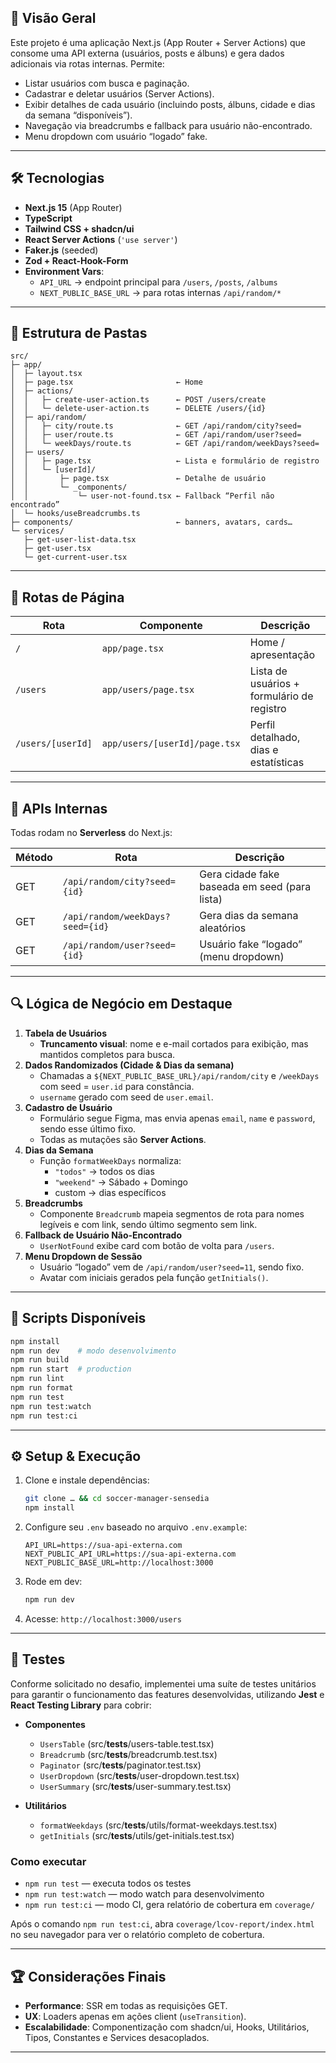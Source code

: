 ## 🏁 Visão Geral

Este projeto é uma aplicação Next.js (App Router + Server Actions) que consome uma API externa (usuários, posts e álbuns) e gera dados adicionais via rotas internas. Permite:

- Listar usuários com busca e paginação.
- Cadastrar e deletar usuários (Server Actions).
- Exibir detalhes de cada usuário (incluindo posts, álbuns, cidade e dias da semana “disponíveis”).
- Navegação via breadcrumbs e fallback para usuário não-encontrado.
- Menu dropdown com usuário “logado” fake.

---

## 🛠 Tecnologias

- **Next.js 15** (App Router)
- **TypeScript**
- **Tailwind CSS + shadcn/ui**
- **React Server Actions** (`'use server'`)
- **Faker.js** (seeded)
- **Zod + React-Hook-Form**
- **Environment Vars**:
  - `API_URL` → endpoint principal para `/users`, `/posts`, `/albums`
  - `NEXT_PUBLIC_BASE_URL` → para rotas internas `/api/random/*`

---

## 📁 Estrutura de Pastas

```
src/
├─ app/
│  ├─ layout.tsx
│  ├─ page.tsx                       ← Home
│  ├─ actions/
│  │   ├─ create-user-action.ts      ← POST /users/create
│  │   └─ delete-user-action.ts      ← DELETE /users/{id}
│  ├─ api/random/
│  │   ├─ city/route.ts              ← GET /api/random/city?seed=
│  │   ├─ user/route.ts              ← GET /api/random/user?seed=
│  │   └─ weekDays/route.ts          ← GET /api/random/weekDays?seed=
│  ├─ users/
│  │   ├─ page.tsx                   ← Lista e formulário de registro
│  │   └─ [userId]/
│  │       ├─ page.tsx               ← Detalhe de usuário
│  │       └─ _components/
│  │           └─ user-not-found.tsx ← Fallback “Perfil não encontrado”
│  └─ hooks/useBreadcrumbs.ts
├─ components/                       ← banners, avatars, cards…
└─ services/
   ├─ get-user-list-data.tsx
   ├─ get-user.tsx
   └─ get-current-user.tsx
```

---

## 🔀 Rotas de Página

| Rota              | Componente                    | Descrição                                  |
| ----------------- | ----------------------------- | ------------------------------------------ |
| `/`               | `app/page.tsx`                | Home / apresentação                        |
| `/users`          | `app/users/page.tsx`          | Lista de usuários + formulário de registro |
| `/users/[userId]` | `app/users/[userId]/page.tsx` | Perfil detalhado, dias e estatísticas      |

---

## 🚧 APIs Internas

Todas rodam no **Serverless** do Next.js:

| Método | Rota                             | Descrição                                     |
| ------ | -------------------------------- | --------------------------------------------- |
| GET    | `/api/random/city?seed={id}`     | Gera cidade fake baseada em seed (para lista) |
| GET    | `/api/random/weekDays?seed={id}` | Gera dias da semana aleatórios                |
| GET    | `/api/random/user?seed={id}`     | Usuário fake “logado” (menu dropdown)         |

---

## 🔍 Lógica de Negócio em Destaque

1. **Tabela de Usuários**
   - **Truncamento visual**: nome e e-mail cortados para exibição, mas mantidos completos para busca.
2. **Dados Randomizados (Cidade & Dias da semana)**
   - Chamadas a `${NEXT_PUBLIC_BASE_URL}/api/random/city` e `/weekDays` com seed = `user.id` para constância.
   - `username` gerado com seed de `user.email`.
3. **Cadastro de Usuário**
   - Formulário segue Figma, mas envia apenas `email`, `name` e `password`, sendo esse último fixo.
   - Todas as mutações são **Server Actions**.
4. **Dias da Semana**
   - Função `formatWeekDays` normaliza:
     - `"todos"` → todos os dias
     - `"weekend"` → Sábado + Domingo
     - custom → dias específicos
5. **Breadcrumbs**
   - Componente `Breadcrumb` mapeia segmentos de rota para nomes legíveis e com link, sendo último segmento sem link.
6. **Fallback de Usuário Não-Encontrado**
   - `UserNotFound` exibe card com botão de volta para `/users`.
7. **Menu Dropdown de Sessão**
   - Usuário “logado” vem de `/api/random/user?seed=11`, sendo fixo.
   - Avatar com iniciais gerados pela função `getInitials()`.

---

## 🚀 Scripts Disponíveis

```bash
npm install
npm run dev    # modo desenvolvimento
npm run build
npm run start  # production
npm run lint
npm run format
npm run test
npm run test:watch
npm run test:ci
```

---

## ⚙️ Setup & Execução

1. Clone e instale dependências:
   ```bash
   git clone … && cd soccer-manager-sensedia
   npm install
   ```
2. Configure seu `.env` baseado no arquivo `.env.example`:
   ```env
   API_URL=https://sua-api-externa.com
   NEXT_PUBLIC_API_URL=https://sua-api-externa.com
   NEXT_PUBLIC_BASE_URL=http://localhost:3000
   ```
3. Rode em dev:
   ```bash
   npm run dev
   ```
4. Acesse: `http://localhost:3000/users`

---

## 🧪 Testes

Conforme solicitado no desafio, implementei uma suíte de testes unitários para garantir o funcionamento das features desenvolvidas, utilizando **Jest** e **React Testing Library** para cobrir:

- **Componentes**
  - `UsersTable` (src/**tests**/users-table.test.tsx)
  - `Breadcrumb` (src/**tests**/breadcrumb.test.tsx)
  - `Paginator` (src/**tests**/paginator.test.tsx)
  - `UserDropdown` (src/**tests**/user-dropdown.test.tsx)
  - `UserSummary` (src/**tests**/user-summary.test.tsx)

- **Utilitários**
  - `formatWeekdays` (src/**tests**/utils/format-weekdays.test.tsx)
  - `getInitials` (src/**tests**/utils/get-initials.test.tsx)

### Como executar

- `npm run test` — executa todos os testes
- `npm run test:watch` — modo watch para desenvolvimento
- `npm run test:ci` — modo CI, gera relatório de cobertura em `coverage/`

Após o comando `npm run test:ci`, abra `coverage/lcov-report/index.html` no seu navegador para ver o relatório completo de cobertura.

---

## 🏆 Considerações Finais

- **Performance**: SSR em todas as requisições GET.
- **UX**: Loaders apenas em ações client (`useTransition`).
- **Escalabilidade**: Componentização com shadcn/ui, Hooks, Utilitários, Tipos, Constantes e Services desacoplados.

---

